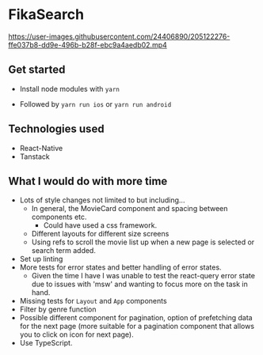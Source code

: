 # FikaSearch


https://user-images.githubusercontent.com/24406890/205122276-ffe037b8-dd9e-496b-b28f-ebc9a4aedb02.mp4



## Get started

- Install node modules with
  `yarn`

- Followed by
  `yarn run ios` or `yarn run android`

## Technologies used

- React-Native
- Tanstack

## What I would do with more time

- Lots of style changes not limited to but including...
  - In general, the MovieCard component and spacing between components etc.
    - Could have used a css framework.
  - Different layouts for different size screens
  - Using refs to scroll the movie list up when a new page is selected or search term added.
- Set up linting
- More tests for error states and better handling of error states.
  - Given the time I have I was unable to test the react-query error state due to issues with 'msw' and wanting to focus more on the task in hand.
- Missing tests for `Layout` and `App` components
- Filter by genre function
- Possible different component for pagination, option of prefetching data for the next page (more suitable for a pagination component that allows you to click on icon for next page).
- Use TypeScript.
